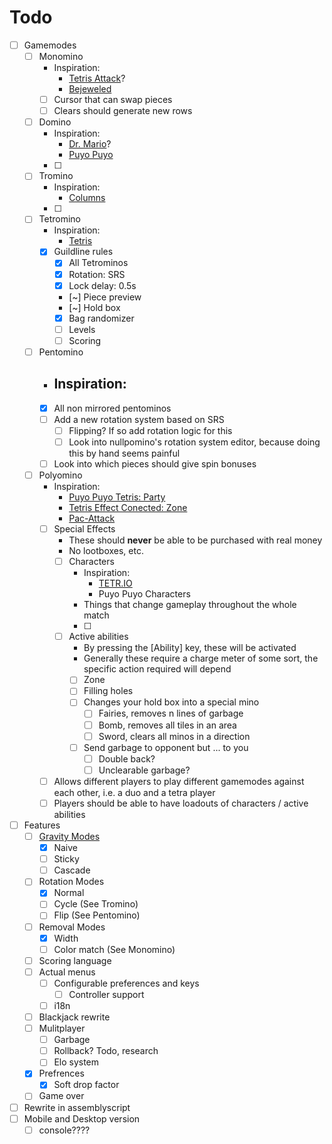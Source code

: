 # Todo
- [ ] Gamemodes
	- [ ] Monomino
		- Inspiration:
			- [Tetris Attack](https://tetris.wiki/Tetris_Attack)?
			- [Bejeweled]()
		- [ ] Cursor that can swap pieces
		- [ ] Clears should generate new rows 
	- [ ] Domino
		- Inspiration:
			- [Dr. Mario](https://tetris.wiki/Dr._Mario)?
			- [Puyo Puyo]()
		- [ ] 
	- [ ] Tromino
		- Inspiration:
			- [Columns](https://tetris.wiki/Columns)
		- [ ] 
	- [ ] Tetromino
		- Inspiration:
			- [Tetris]()
		- [x] Guildline rules
			- [x] All Tetrominos
			- [x] Rotation: SRS
			- [x] Lock delay: 0.5s
			- [~] Piece preview
			- [~] Hold box
			- [x] Bag randomizer
			- [ ] Levels
			- [ ] Scoring
	- [ ] Pentomino
		- Inspiration:
			- 
		- [x] All non mirrored pentominos
		- [ ] Add a new rotation system based on SRS
			- [ ] Flipping? If so add rotation logic for this
			- [ ] Look into nullpomino's rotation system editor, because doing this by hand seems painful
		- [ ] Look into which pieces should give spin bonuses
	- [ ] Polyomino
		- Inspiration:
			- [Puyo Puyo Tetris: Party](https://tetris.wiki/Puyo_Puyo_Tetris#Party)
			- [Tetris Effect Conected: Zone](https://tetris.wiki/Tetris_Effect#Zone_mechanic)
			- [Pac-Attack](https://en.wikipedia.org/wiki/Pac-Attack)
		- [ ] Special Effects
			- These should **never** be able to be purchased with real money 
			- No lootboxes, etc.
			- [ ] Characters
				- Inspiration:
					- [TETR.IO](https://characters.osk.sh/) 
					- Puyo Puyo Characters
				- Things that change gameplay throughout the whole match
				- [ ] 
			- [ ] Active abilities
				- By pressing the [Ability] key, these will be activated
				- Generally these require a charge meter of some sort, the specific action required will depend 
				- [ ] Zone
				- [ ] Filling holes
				- [ ] Changes your hold box into a special mino
					- [ ] Fairies, removes n lines of garbage 
					- [ ] Bomb, removes all tiles in an area
					- [ ] Sword, clears all minos in a direction
				- [ ] Send garbage to opponent but ... to you
					- [ ] Double back?
					- [ ] Unclearable garbage?
		- [ ] Allows different players to play different gamemodes against each other, i.e. a duo and a tetra player
		- [ ] Players should be able to have loadouts of characters / active abilities
- [ ] Features
	- [ ] [Gravity Modes](https://tetris.wiki/Line_clear#Line_clear_gravity)
		- [x] Naive
		- [ ] Sticky
		- [ ] Cascade
	- [ ] Rotation Modes
		- [x] Normal
		- [ ] Cycle (See Tromino)
		- [ ] Flip (See Pentomino)
	- [ ] Removal Modes
		- [x] Width
		- [ ] Color match (See Monomino)
	- [ ] Scoring language
	- [ ] Actual menus 
		- [ ] Configurable preferences and keys
			- [ ] Controller support
		- [ ] i18n
	- [ ] Blackjack rewrite
	- [ ] Mulitplayer
		- [ ] Garbage
		- [ ] Rollback? Todo, research
		- [ ] Elo system
	- [x] Prefrences
		- [x] Soft drop factor
	- [ ] Game over
- [ ] Rewrite in assemblyscript
- [ ] Mobile and Desktop version
	- [ ] console????